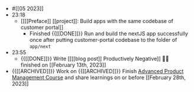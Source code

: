 - #[[05 2023]]
- 23:18
    - [[[[Preface]] [[project]]: Build apps with the same codebase of customer portal]]
        - Finished {{[[DONE]]}}  Run and build the nextJS app successfully once after putting customer-portal codebase to the folder of `app/next`
- 23:55
    - {{[[DONE]]}}  Write [[[[blog post]] Productively Negative]] 👏🏼 finished on [[February 13th, 2023]]
- {{[[ARCHIVED]]}}  Work on {{[[ARCHIVED]]}} Finish [Advanced Product Management Course](https://www.udemy.com/share/101YMA3@-cdBMZ_wVfh4IW-83oDuWsJdJvMm0xiB2C9E7dOysR3EQBMxXqTZxJc3mJcWndxY) and share learnings on or before [[February 28th, 2023]]
